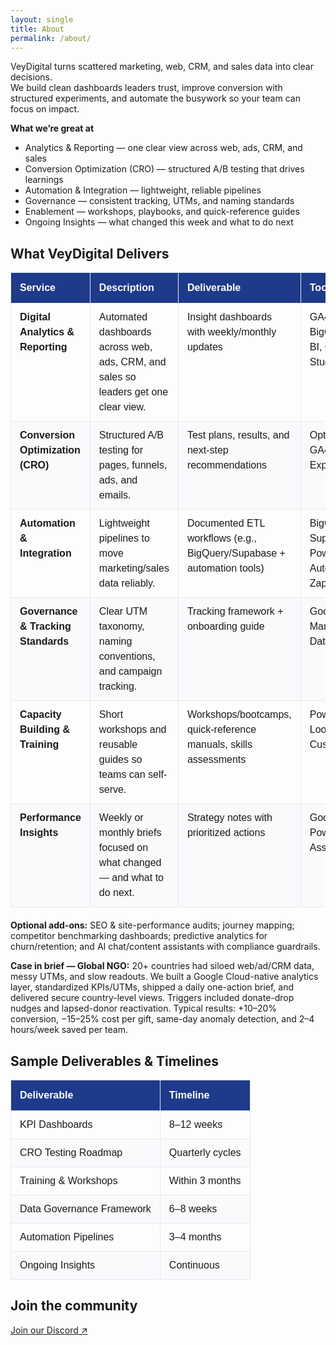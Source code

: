 ```yaml
---
layout: single
title: About
permalink: /about/
---
```


VeyDigital turns scattered marketing, web, CRM, and sales data into clear decisions.  
We build clean dashboards leaders trust, improve conversion with structured experiments, and automate the busywork so your team can focus on impact.

**What we’re great at**
- Analytics & Reporting — one clear view across web, ads, CRM, and sales  
- Conversion Optimization (CRO) — structured A/B testing that drives learnings  
- Automation & Integration — lightweight, reliable pipelines  
- Governance — consistent tracking, UTMs, and naming standards  
- Enablement — workshops, playbooks, and quick-reference guides  
- Ongoing Insights — what changed this week and what to do next

<h2 class="vd-wide-title">What VeyDigital Delivers</h2>

<style>
  /* Page-local styles (kept here to avoid Sass build errors) */

  /* Base table style */
  table.vd-plain {
    font-family: Arial, Helvetica, sans-serif;
    border-collapse: collapse;
    width: 100%;
    table-layout: auto;
    margin: 0 0 1.25rem 0;
  }
  table.vd-plain td,
  table.vd-plain th {
    border: 1px solid #e6e9ef;
    padding: 10px 14px;
    vertical-align: top;
    line-height: 1.5;
    white-space: normal;
    word-break: normal;
    hyphens: auto;
  }
  table.vd-plain thead th {
    background: #1E3A8A; /* VeyDigital blue */
    color: #fff;
    text-align: left;
    font-weight: 700;
    padding-top: 12px;
    padding-bottom: 12px;
  }
  table.vd-plain tbody tr:nth-child(even) td { background: #f8fafc; }
  table.vd-plain tbody tr:hover td { background: #f1f5fb; }

  /* Keep the H1 "About" in the normal content column */
  .page__title {
    text-align: left;
    position: static;
    transform: none;
    width: auto;
    max-width: none;
    margin-left: 0;
    margin-right: 0;
  }

  /* Widen ONLY the Deliverables table + align its section title */
  @media (min-width: 1024px) {
    table.vd-delivers-wide {
      position: relative;
      left: 50%;
      transform: translateX(-50%);
      width: min(1280px, 96vw); /* adjust 1200–1400 to taste */
      max-width: 1280px;
    }
    .vd-wide-title {
      text-align: left;
      position: relative;
      left: 50%;
      transform: translateX(-50%);
      width: min(1280px, 96vw);
      max-width: 1280px;
      margin: 0 0 .75rem 0;
    }
  }
</style>

<table class="vd-plain vd-delivers-wide">
  <thead>
    <tr>
    <th>Service</th>
    <th>Description</th>
    <th>Deliverable</th>
    <th>Tools</th>
    </tr>
  </thead>
  <tbody>
    <tr>
      <td><strong>Digital Analytics &amp; Reporting</strong></td>
      <td>Automated dashboards across web, ads, CRM, and sales so leaders get one clear view.</td>
      <td>Insight dashboards with weekly/monthly updates</td>
      <td>GA4, GTM, BigQuery, Power BI, Cloud BI Studio</td>
    </tr>
    <tr>
      <td><strong>Conversion Optimization (CRO)</strong></td>
      <td>Structured A/B testing for pages, funnels, ads, and emails.</td>
      <td>Test plans, results, and next-step recommendations</td>
      <td>Optimizely/VWO, GA4 Experiments</td>
    </tr>
    <tr>
      <td><strong>Automation &amp; Integration</strong></td>
      <td>Lightweight pipelines to move marketing/sales data reliably.</td>
      <td>Documented ETL workflows (e.g., BigQuery/Supabase + automation tools)</td>
      <td>BigQuery, Supabase, Power Automate, Zapier</td>
    </tr>
    <tr>
      <td><strong>Governance &amp; Tracking Standards</strong></td>
      <td>Clear UTM taxonomy, naming conventions, and campaign tracking.</td>
      <td>Tracking framework + onboarding guide</td>
      <td>Google Tag Manager, GA4, Data Studio</td>
    </tr>
    <tr>
      <td><strong>Capacity Building &amp; Training</strong></td>
      <td>Short workshops and reusable guides so teams can self-serve.</td>
      <td>Workshops/bootcamps, quick-reference manuals, skills assessments</td>
      <td>Power BI, Looker Studio, Custom LMS</td>
    </tr>
    <tr>
      <td><strong>Performance Insights</strong></td>
      <td>Weekly or monthly briefs focused on what changed — and what to do next.</td>
      <td>Strategy notes with prioritized actions</td>
      <td>Google Sheets, Power BI, AI Assistant</td>
    </tr>
  </tbody>
</table>

**Optional add-ons:** SEO &amp; site-performance audits; journey mapping; competitor benchmarking dashboards; predictive analytics for churn/retention; and AI chat/content assistants with compliance guardrails.

**Case in brief — Global NGO:** 20+ countries had siloed web/ad/CRM data, messy UTMs, and slow readouts. We built a Google Cloud-native analytics layer, standardized KPIs/UTMs, shipped a daily one-action brief, and delivered secure country-level views. Triggers included donate-drop nudges and lapsed-donor reactivation. Typical results: +10–20% conversion, −15–25% cost per gift, same-day anomaly detection, and 2–4 hours/week saved per team.

## Sample Deliverables &amp; Timelines

<table class="vd-plain">
  <thead>
    <tr><th>Deliverable</th><th>Timeline</th></tr>
  </thead>
  <tbody>
    <tr><td>KPI Dashboards</td><td>8–12 weeks</td></tr>
    <tr><td>CRO Testing Roadmap</td><td>Quarterly cycles</td></tr>
    <tr><td>Training &amp; Workshops</td><td>Within 3 months</td></tr>
    <tr><td>Data Governance Framework</td><td>6–8 weeks</td></tr>
    <tr><td>Automation Pipelines</td><td>3–4 months</td></tr>
    <tr><td>Ongoing Insights</td><td>Continuous</td></tr>
  </tbody>
</table>

## Join the community
<p><a href="https://discord.gg/yourInvite">Join our Discord ↗</a></p>
